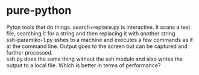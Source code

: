 # pure-python
Pyton tools that do things.  search+replace.py is interactive.  It scans a text file, searching it for a string and then replacing it with another string.  
ssh-paramiko-1.py  sshes to a machine and executes a few commands as if at the command line.  Output goes to the screen but can be captured and further processed.  
ssh.py does the same thing without the ssh module and also writes the output to a local file.  Which is better in terms of performance?
